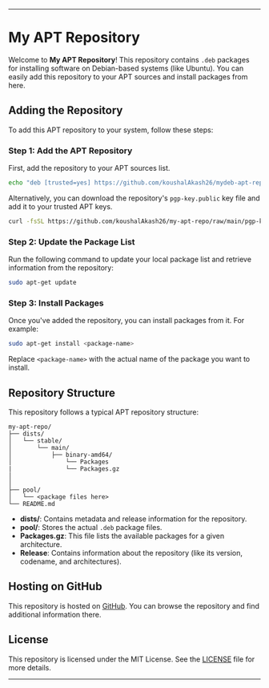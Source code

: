 
---

# My APT Repository

Welcome to **My APT Repository**! This repository contains `.deb` packages for installing software on Debian-based systems (like Ubuntu). You can easily add this repository to your APT sources and install packages from here.

## Adding the Repository

To add this APT repository to your system, follow these steps:

### Step 1: Add the APT Repository

First, add the repository to your APT sources list.

```bash
echo "deb [trusted=yes] https://github.com/koushalAkash26/mydeb-apt-repo/koushal-apt-repo stable main" | sudo tee /etc/apt/sources.list.d/myrepo.list
```

Alternatively, you can download the repository's `pgp-key.public` key file and add it to your trusted APT keys.

```bash
curl -fsSL https://github.com/koushalAkash26/my-apt-repo/raw/main/pgp-key.public | sudo gpg --dearmor -o /etc/apt/trusted.gpg.d/mykey.gpg

```

### Step 2: Update the Package List

Run the following command to update your local package list and retrieve information from the repository:

```bash
sudo apt-get update
```

### Step 3: Install Packages

Once you've added the repository, you can install packages from it. For example:

```bash
sudo apt-get install <package-name>
```

Replace `<package-name>` with the actual name of the package you want to install.

## Repository Structure

This repository follows a typical APT repository structure:

```plaintext
my-apt-repo/
├── dists/
│   └── stable/
│       └── main/
│           ├── binary-amd64/
│               └── Packages
|               └── Packages.gz 
│           
│ 
├── pool/
│   └── <package files here>
└── README.md
```

- **dists/**: Contains metadata and release information for the repository.
- **pool/**: Stores the actual `.deb` package files.
- **Packages.gz**: This file lists the available packages for a given architecture.
- **Release**: Contains information about the repository (like its version, codename, and architectures).

## Hosting on GitHub

This repository is hosted on [GitHub](https://github.com/koushalAkash26/my-apt-repo). You can browse the repository and find additional information there.

## License

This repository is licensed under the MIT License. See the [LICENSE](LICENSE) file for more details.

---

